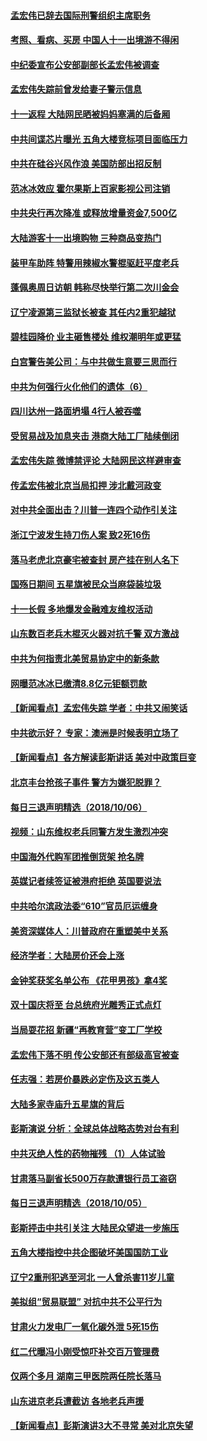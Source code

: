 #### [孟宏伟已辞去国际刑警组织主席职务](../pages/nsc413/n10767232.md?t=10080031) 

#### [考照、看病、买房 中国人十一出境游不得闲](../pages/nsc413/n10767240.md?t=10080031) 

#### [中纪委宣布公安部副部长孟宏伟被调查](../pages/nsc413/n10767038.md?t=10080031) 

#### [孟宏伟失踪前曾发给妻子警示信息](../pages/nsc413/n10767121.md?t=10080031) 

#### [十一返程 大陆网民晒被妈妈塞满的后备厢](../pages/nsc413/n10767108.md?t=10080031) 

#### [中共间谍芯片曝光 五角大楼竞标项目面临压力](../pages/nsc413/n10767062.md?t=10080031) 

#### [中共在硅谷兴风作浪 美国防部出招反制](../pages/nsc413/n10766985.md?t=10080031) 

#### [范冰冰效应 霍尔果斯上百家影视公司注销](../pages/nsc413/n10766994.md?t=10080031) 

#### [中共央行再次降准 或释放增量资金7,500亿](../pages/nsc413/n10766358.md?t=10080031) 

#### [大陆游客十一出境购物 三种商品变热门](../pages/nsc413/n10766831.md?t=10080031) 

#### [装甲车助阵 特警用辣椒水警棍驱赶平度老兵](../pages/nsc413/n10766445.md?t=10080031) 

#### [蓬佩奥周日访朝 韩称尽快举行第二次川金会](../pages/nsc413/n10766794.md?t=10080031) 

#### [辽宁凌源第三监狱长被查 其任内2重犯越狱](../pages/nsc413/n10766578.md?t=10080031) 

#### [碧桂园降价 业主砸售楼处 维权潮明年或更猛](../pages/nsc413/n10766141.md?t=10080031) 


#### [白宫警告美公司：与中共做生意要三思而行](../pages/nsc413/n10766026.md?t=10080031) 

#### [中共为何强行火化他们的遗体（6）](../pages/nsc413/n10766045.md?t=10080031) 

#### [四川达州一路面坍塌 4行人被吞噬](../pages/nsc413/n10766508.md?t=10080031) 

#### [受贸易战及加息夹击 港商大陆工厂陆续倒闭](../pages/nsc413/n10766233.md?t=10080031) 

#### [孟宏伟失踪 微博禁评论 大陆网民这样避审查](../pages/nsc413/n10766177.md?t=10080031) 

#### [传孟宏伟被北京当局扣押 涉北戴河政变](../pages/nsc413/n10766077.md?t=10080031) 

#### [对中共全面出击？川普一连四个动作引关注](../pages/nsc413/n10765620.md?t=10080031) 

#### [浙江宁波发生持刀伤人案 致2死16伤](../pages/nsc413/n10765904.md?t=10080031) 

#### [落马老虎北京豪宅被查封 房产挂在别人名下](../pages/nsc413/n10765769.md?t=10080031) 

#### [国殇日期间 五星旗被民众当麻袋装垃圾](../pages/nsc413/n10765859.md?t=10080031) 

#### [十一长假 多地爆发金融难友维权活动](../pages/nsc413/n10765448.md?t=10080031) 

#### [山东数百老兵木棍灭火器对抗千警 双方激战](../pages/nsc413/n10765657.md?t=10080031) 

#### [中共为何指责北美贸易协定中的新条款](../pages/nsc413/n10764045.md?t=10080031) 

#### [网曝范冰冰已缴清8.8亿元钜额罚款](../pages/nsc413/n10765652.md?t=10080031) 

#### [【新闻看点】孟宏伟失踪 学者：中共又闹笑话](../pages/nsc413/n10765505.md?t=10080031) 

#### [中共欲示好？ 专家：澳洲是时候表明立场了](../pages/nsc413/n10762130.md?t=10080031) 

#### [【新闻看点】各方解读彭斯讲话 美对中政策巨变](../pages/nsc413/n10765366.md?t=10080031) 

#### [北京丰台抢孩子事件 警方为嫌犯脱罪？](../pages/nsc413/n10765506.md?t=10080031) 

#### [每日三退声明精选（2018/10/06）](../pages/nsc413/n10765479.md?t=10080031) 

#### [视频：山东维权老兵同警方发生激烈冲突](../pages/nsc413/n10765343.md?t=10080031) 

#### [中国海外代购军团推倒货架 抢名牌](../pages/nsc413/n10765390.md?t=10080031) 

#### [英媒记者续签证被港府拒绝 英国要说法](../pages/nsc413/n10765285.md?t=10080031) 


#### [中共哈尔滨政法委“610”官员厄运缠身](../pages/nsc413/n10764551.md?t=10080031) 

#### [美资深媒体人：川普政府在重塑美中关系](../pages/nsc413/n10764264.md?t=10080031) 

#### [经济学者：大陆房价还会上涨](../pages/nsc413/n10764725.md?t=10080031) 

#### [金钟奖获奖名单公布 《花甲男孩》拿4奖](../pages/nsc413/n10765092.md?t=10080031) 

#### [双十国庆将至 台总统府光雕秀正式点灯](../pages/nsc413/n10764882.md?t=10080031) 

#### [当局耍花招 新疆“再教育营”变工厂学校](../pages/nsc413/n10764865.md?t=10080031) 

#### [孟宏伟下落不明 传公安部还有部级高官被查](../pages/nsc413/n10764693.md?t=10080031) 

#### [任志强：若房价暴跌必定伤及这五类人](../pages/nsc413/n10764404.md?t=10080031) 

#### [大陆多家寺庙升五星旗的背后](../pages/nsc413/n10750304.md?t=10080031) 

#### [彭斯演说 分析：全球总体战略态势对台有利](../pages/nsc413/n10764707.md?t=10080031) 

#### [中共灭绝人性的药物摧残 （1）人体试验](../pages/nsc413/n10761841.md?t=10080031) 

#### [甘肃落马副省长500万存款遭银行员工盗窃](../pages/nsc413/n10764371.md?t=10080031) 

#### [每日三退声明精选（2018/10/05）](../pages/nsc413/n10764514.md?t=10080031) 

#### [彭斯抨击中共引关注 大陆民众望进一步施压](../pages/nsc413/n10764345.md?t=10080031) 

#### [五角大楼指控中共企图破坏美国国防工业](../pages/nsc413/n10763942.md?t=10080031) 

#### [辽宁2重刑犯逃至河北 一人曾杀害11岁儿童](../pages/nsc413/n10764230.md?t=10080031) 

#### [美拟组“贸易联盟” 对抗中共不公平行为](../pages/nsc413/n10764268.md?t=10080031) 

#### [甘肃火力发电厂一氧化碳外泄 5死15伤](../pages/nsc413/n10764197.md?t=10080031) 

#### [红二代曝冯小刚受惊吓补交百万管理费](../pages/nsc413/n10763984.md?t=10080031) 

#### [仅两个多月 湖南三甲医院两任院长落马](../pages/nsc413/n10764071.md?t=10080031) 

#### [山东进京老兵遭截访 各地老兵声援](../pages/nsc413/n10764106.md?t=10080031) 

#### [【新闻看点】彭斯演讲3大不寻常 美对北京失望](../pages/nsc413/n10764060.md?t=10080031) 


